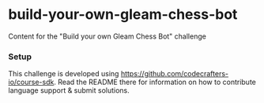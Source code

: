 # build-your-own-gleam-chess-bot

Content for the "Build your own Gleam Chess Bot" challenge

### Setup

This challenge is developed using https://github.com/codecrafters-io/course-sdk. Read the README there for information
on how to contribute language support & submit solutions.